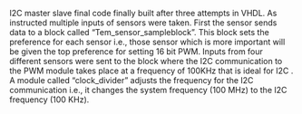 
I2C master slave final code finally built after three attempts in VHDL. As instructed multiple inputs of sensors were taken. First the sensor sends data to a block called “Tem_sensor_sampleblock”. This block sets the preference for each sensor i.e., those sensor which is more important will be given the top preference for setting 16 bit PWM.
Inputs from four different sensors were sent to the block where the I2C communication to the PWM  module takes place at a frequency of 100KHz that  is ideal for I2C .
 A module called “clock_divider” adjusts the frequency for the I2C communication i.e., it changes the system frequency (100 MHz) to the I2C frequency (100 KHz).
